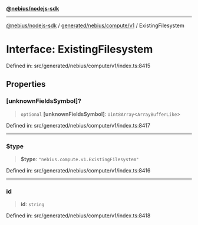 [**@nebius/nodejs-sdk**](../../../../../README.md)

---

[@nebius/nodejs-sdk](../../../../../README.md) / [generated/nebius/compute/v1](../README.md) / ExistingFilesystem

# Interface: ExistingFilesystem

Defined in: src/generated/nebius/compute/v1/index.ts:8415

## Properties

### \[unknownFieldsSymbol\]?

> `optional` **\[unknownFieldsSymbol\]**: `Uint8Array`\<`ArrayBufferLike`\>

Defined in: src/generated/nebius/compute/v1/index.ts:8417

---

### $type

> **$type**: `"nebius.compute.v1.ExistingFilesystem"`

Defined in: src/generated/nebius/compute/v1/index.ts:8416

---

### id

> **id**: `string`

Defined in: src/generated/nebius/compute/v1/index.ts:8418
